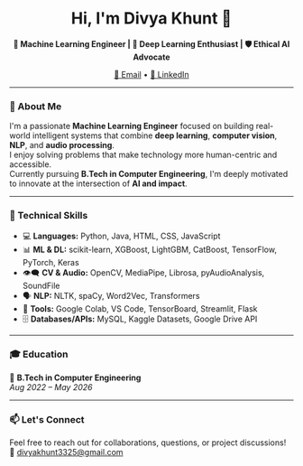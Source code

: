 <h1 align="center">Hi, I'm Divya Khunt 👋</h1>

<p align="center">
  <b>🤖 Machine Learning Engineer | 🧠 Deep Learning Enthusiast | 🛡️ Ethical AI Advocate</b><br>
</p>

<p align="center">
  <a href="mailto:divyakhunt3325@gmail.com">📧 Email</a> • 
  <a href="https://www.linkedin.com/in/divya-khunt-142a61273/">💼 LinkedIn</a> 
</p>

---

### 🚀 About Me
I'm a passionate **Machine Learning Engineer** focused on building real-world intelligent systems that combine **deep learning**, **computer vision**, **NLP**, and **audio processing**.  
I enjoy solving problems that make technology more human-centric and accessible.  
Currently pursuing **B.Tech in Computer Engineering**, I'm deeply motivated to innovate at the intersection of **AI and impact**.

---

### 🧠 Technical Skills

- 💻 **Languages:** Python, Java, HTML, CSS, JavaScript  
- 📊 **ML & DL:** scikit-learn, XGBoost, LightGBM, CatBoost, TensorFlow, PyTorch, Keras  
- 👁️‍🗨️ **CV & Audio:** OpenCV, MediaPipe, Librosa, pyAudioAnalysis, SoundFile  
- 🗣️ **NLP:** NLTK, spaCy, Word2Vec, Transformers  
- 🧰 **Tools:** Google Colab, VS Code, TensorBoard, Streamlit, Flask  
- 🗄️ **Databases/APIs:** MySQL, Kaggle Datasets, Google Drive API  

---

### 🎓 Education

📘 **B.Tech in Computer Engineering**  
_Aug 2022 – May 2026_

---

### 📫 Let's Connect

Feel free to reach out for collaborations, questions, or project discussions!  
📧 [divyakhunt3325@gmail.com](mailto:divyakhunt3325@gmail.com)
